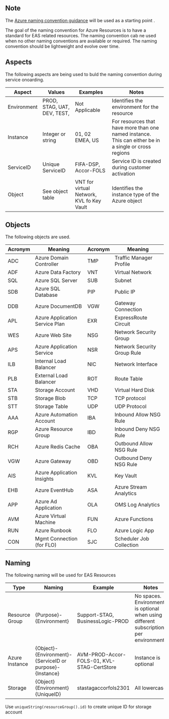 ## Note
The [Azure naming convention guidance](https://docs.microsoft.com/en-us/azure/architecture/best-practices/naming-conventions) will be used as a starting point .

The goal of the naming convention for Azure Resources is to have a standard for EAS related resources.  The naming convention cab ne used when no other naming conventions are available or required.  The naming convention should be lightweight and evolve over time.

## Aspects
The following aspects are being used to buld the naming convention during service onoarding.

|Aspect       |Values         | Examples            | Notes        |
|-------------|---------------|---------------------|--------------|
|Environment  |PROD, STAG, UAT, DEV, TEST, |Not Applicable| Identifies the environment for the resource|
|Instance     |Integer or string        |01, 02 <br> EMEA, US|For resources that have more than one named instance. This can either be in a single or cross regions|
|ServiceID      |Unique ServiceID   |FIFA-DSP, Accor-FOLS|Service ID is created during customer activation|
|Object       |See object table|VNT for virtual Network, KVL fo Key Vault|Identifies the instance type of the Azure object|

## Objects
The following objects are used.

|Acronym     |Meaning                 |Acronym     |Meaning                 |
|------------|------------------------|------------|------------------------|
|ADC	|Azure Domain Controller	  |TMP   |	Traffic Manager Profile|
|ADF	|Azure Data Factory	          |VNT   |	Virtual Network|
|SQL	|Azure SQL Server	          |SUB|	Subnet|
|SDB	|Azure SQL Database	          |PIP|	Public IP|
|DDB|Azure DocumentDB	          |VGW|	Gateway Connection|
|APL	|Azure Application Service Plan	|EXR|	ExpressRoute Circuit|
|WES|Azure Web Site	              |NSG|	Network Security Group|
|APS	|Azure Application Service	  |NSR|	Network Security Group Rule|
|ILB	|Internal Load Balancer	      |NIC|	Network Interface|
|PLB	|External Load Balancer	      |ROT|	Route Table|
|STA	|Storage Account	          |VHD|	Virtual Hard Disk|
|STB	|Storage Blob	              |TCP|	TCP protocol|
|STT	|Storage Table	              |UDP|	UDP Protocol|
|AAA	|Azure Automation Account	  |IBA|	Inbound Allow NSG Rule|
|RGP	|Azure Resource Group	      |IBD|	Inbound Deny NSG Rule|
|RCH	|Azure Redis Cache	          |OBA|	Outbound Allow NSG Rule|
|VGW|Azure Gateway	              |OBD|	Outbound Deny NSG Rule|
|AIS	|Azure Application Insights   |KVL|	Key Vault|
|EHB	|Azure EventHub	              |ASA|	Azure Stream Analytics|
|APP	|Azure Ad Application	      |OLA|	OMS Log Analytics|
|AVM|Azure Virtual Machine	 	  |FUN| Azure Functions|
|RUN|Azure Runbook                |FLO| Azure Logic App |
|CON| Mgmt Connection (for FLO) |SJC| Scheduler Job Collection |

## Naming
The following naming will be used for EAS Resources

|Type      |Naming                           |Example    |Notes        |
|----------|---------------------------------|-----------|-------------|
|Resource Group|{Purpose}-{Environment}      |Support-STAG, BusinessLogic-PROD|No spaces. <br>Environment is optional when using different subscriptions per environment.  |
|Azure Instance|{Object}-{Environment}-{ServiceID or purpose}-{Instance}|AVM-PROD-Accor-FOLS-01, KVL-STAG-CertStore|Instance is optional|
|Storage|{Object}{Environment}{UniqueID}|stastagaccorfols2301|All lowercase |
Use `uniqueString(resourceGroup().id)` to create unique ID for storage account